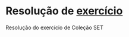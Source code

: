 # Resolução de [exercício](https://github.com/stebsnusch/basecamp-javascript/tree/main/colecoes)

Resolução do exercício de Coleção SET

